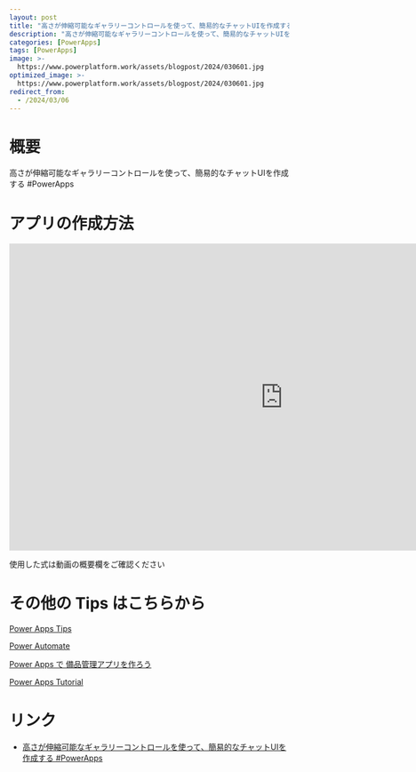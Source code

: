 ```yaml
---
layout: post
title: "高さが伸縮可能なギャラリーコントロールを使って、簡易的なチャットUIを作成する #PowerApps"
description: "高さが伸縮可能なギャラリーコントロールを使って、簡易的なチャットUIを作成する #PowerAppsを動画で分かりやすく解説"
categories: [PowerApps]
tags: [PowerApps]
image: >-
  https://www.powerplatform.work/assets/blogpost/2024/030601.jpg
optimized_image: >-
  https://www.powerplatform.work/assets/blogpost/2024/030601.jpg
redirect_from:
  - /2024/03/06
---
```



#  概要

高さが伸縮可能なギャラリーコントロールを使って、簡易的なチャットUIを作成する #PowerApps


# アプリの作成方法

<iframe width="983" height="553" src="https://www.youtube.com/embed/sfqK9sUQoDY" title="YouTube video player" frameborder="0" allow="accelerometer; autoplay; clipboard-write; encrypted-media; gyroscope; picture-in-picture" allowfullscreen></iframe>


使用した式は動画の概要欄をご確認ください


# その他の Tips はこちらから

[Power Apps Tips](https://www.youtube.com/watch?v=VrAQf3JQ7yM&list=PLVhFi1fb3DqakSLVMn22DDcySXh9jtzi- )


[Power Automate](https://www.youtube.com/watch?v=-YnJYT0ASEM&list=PLVhFi1fb3Dqbzic6GieqnLFgD3aTj-eHA)


[Power Apps で 備品管理アプリを作ろう](https://www.youtube.com/playlist?list=PLVhFi1fb3DqZM3HKb8Hea6XEL96990Fyn)


[Power Apps Tutorial](https://www.youtube.com/playlist?list=PLVhFi1fb3DqalxpL974VvAJvV4iWoSbe_)


# リンク


- [高さが伸縮可能なギャラリーコントロールを使って、簡易的なチャットUIを作成する #PowerApps](https://www.youtube.com/watch?v=sfqK9sUQoDY)

